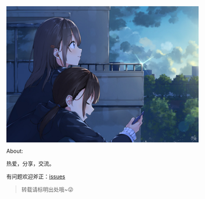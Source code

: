 ﻿<img id="img" src="img/1.jpg" align="center"/>

<script>
	var unm = Math.round(Math.random()*10);
	document.getElementById("img").src="img/"+unm+".jpg";
</script>

About:

热爱，分享，交流。

<!--别当出头鸟，顺着大势走，成功有好处，失败能跳车。-->

<!--大量的理论和实际的结合与融会贯通后，明白了事物发展运行的规律。就是可以根据现在的情况准确的判断出未来的走势。事物的建立与发展，这样内在的规律和运作流程要了解。-->

<!--人生如白驹过隙，所欲富贵者，不过多得金钱，厚自娱乐，使子孙无贫乏耳，汝曹何不释去兵权，择便好田宅市之，为子孙立永久之业......不亦善乎？-->

<!--有便好田产，可买则买之，勿计厚值；其利虽微而长久，人家未有无田而可致富者也。-->

<!--富在术数，不在劳身；利在势居，不在力耕。-->

<!--赚钱就是世世代代循环一个动作，世世代代收房租然后用房租继续买房，生个儿子让收租这件事世世代代传承下去。-->

<!--所有的财产必须是靠继承来的，只要你是靠劳动挣来的你就不是这个等级。-->

<!--制定高瞻远瞩的目标，为之狂热的追求并力求完美；一旦阶段性的目标达到，不因此停步。-->

<!--陪同在泰戈尔身边的人，是当时最卓越的一群人，这些人站在那里，自信而笃定，那种从容让我十分羡慕。-->

<!--顺，不妄喜；逆，不惶馁；安，不奢逸；危，不惊惧；胸有惊雷而面如平湖者可拜上将军。-->

<!--在没有资源的情况下去追求机会，这就是企业家精神。-->

<!--
	在一秒钟内看到本质的人和花半辈子也看不清本质的人自然是有不一样的命运。
	1978年的《超人》电影，其中著名反派莱克斯·卢瑟有一句令人印象深刻的台词：“有些人读过《战争与和平》只认为这是一个单纯的冒险故事，而有的人读了口香糖包装上的原料清单就能解锁宇宙的秘密。”话说得很夸张，但事实就是这样：善于思考的人，很容易洞悉事物的本质，能从容的找到问题根源。而不擅长思考的人，大多疲于奔命却事倍功半。
	现象背后必有道理，每件事情背后都一定有更深层次的原因。一个人能不能从紊乱中发现结构，这可以说是直接反映了他聪明才智的最高天花板。你要能够从各种事件中间，抽取事件背后的结构和规律。像莫扎特他为什么能够在5岁作曲？在一般人看来，音符好像是一大堆杂乱无章的东西，没有什么意义，但是在他看来确实是有规律有结构的。他可以很清楚的把结构给你拈出来，而别人呢，即使是经过很长时间的学习以后， 发现结构、组织结构的能力仍然跟不上。
	未来已来，只是分布不均。真正抓住机会的人，往往是提前看到了未来，把未来带到现在，这需要洞察力，包括战略洞察力、商业洞察力、用户洞察力、产品洞察力等。所谓高瞻远瞩、高屋建瓴、足智多谋、深思熟虑、上兵者伐谋谋定而后动、先胜而后战、胜可知而不可为等。
	只有不断系统地增加知识广度，才可能发现其他人无法看到的目标。而当此目标很少有人理解时，潜在回报才可能非常大。欲穷千里目，更上一层楼。不畏浮云遮望眼，只缘身在最高层。
	人和人之间是有认知鸿沟的，而认知鸿沟如天堑，实难跨越。5%的认知差别在十年后，两个人的成就差异可能超过一千倍。
-->

<!--静水流深-->

<!--则其上者取其中，则其中者取其下，则其下者取其无。-->

<!--我知道怎么从一个穷人变成财主，给我十年，你大爷我还是东家。-->

<!--女人不会跟穷光蛋玩，就像男人不会娶个鸡回家一样。-->


有问题欢迎斧正：[issues](https://github.com/amliaW4/amliaW4.github.io/issues)

> 转载请标明出处哦~😜